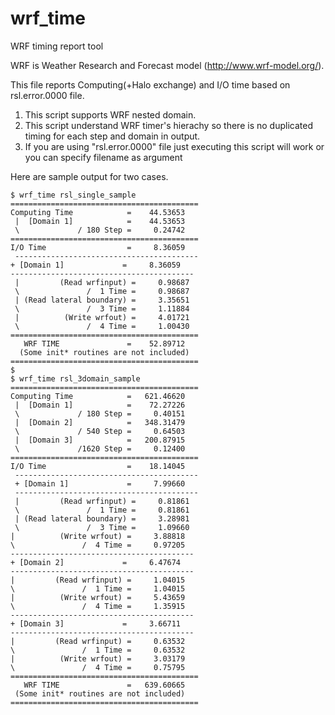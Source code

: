 # wrf_time
WRF timing report tool

WRF is Weather Research and Forecast model (http://www.wrf-model.org/).

This file reports Computing(+Halo exchange) and I/O time based on rsl.error.0000 file.

1. This script supports WRF nested domain.
2. This script understand WRF timer's hierachy so there is no duplicated timing for each step and domain in output.
3. If you are using "rsl.error.0000" file just executing this script will work or you can specify filename as argument

Here are sample output for two cases.

	$ wrf_time rsl_single_sample
	==========================================
	Computing Time            =    44.53653
	 |  [Domain 1]            =    44.53653
	 \             / 180 Step =     0.24742
	==========================================
	I/O Time                  =     8.36059
	 -----------------------------------------
 	+ [Domain 1]             =     8.36059
 	-----------------------------------------
	 |         (Read wrfinput) =     0.98687
	 \               /  1 Time =     0.98687
	 | (Read lateral boundary) =     3.35651
	 \               /  3 Time =     1.11884
	 |          (Write wrfout) =     4.01721
	 \               /  4 Time =     1.00430
	==========================================
	   WRF TIME               =    52.89712
	  (Some init* routines are not included)
	==========================================
	$
	$ wrf_time rsl_3domain_sample
	==========================================
	Computing Time            =   621.46620
	 |  [Domain 1]            =    72.27226
	 \             / 180 Step =     0.40151
	 |  [Domain 2]            =   348.31479
	 \             / 540 Step =     0.64503
	 |  [Domain 3]            =   200.87915
	 \             /1620 Step =     0.12400
	==========================================
	I/O Time                  =    18.14045
	 -----------------------------------------
	 + [Domain 1]             =     7.99660
	 -----------------------------------------
	 |         (Read wrfinput) =     0.81861
	 \               /  1 Time =     0.81861
	 | (Read lateral boundary) =     3.28981
	 \               /  3 Time =     1.09660
 	|          (Write wrfout) =     3.88818
 	\               /  4 Time =     0.97205
 	-----------------------------------------
 	+ [Domain 2]             =     6.47674
 	-----------------------------------------
 	|         (Read wrfinput) =     1.04015
 	\               /  1 Time =     1.04015
 	|          (Write wrfout) =     5.43659
 	\               /  4 Time =     1.35915
 	-----------------------------------------
 	+ [Domain 3]             =     3.66711
 	-----------------------------------------
 	|         (Read wrfinput) =     0.63532
 	\               /  1 Time =     0.63532
 	|          (Write wrfout) =     3.03179
 	\               /  4 Time =     0.75795
	==========================================
	   WRF TIME               =   639.60665
 	 (Some init* routines are not included)
	==========================================
